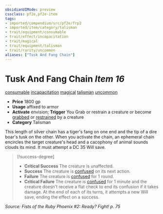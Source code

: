 ```yaml
---
obsidianUIMode: preview
cssclass: pf2e,pf2e-item
tags:
- imported/compendium/src/pf2e/frp2
- imported/item/category/talisman
- trait/equipment/consumable
- trait/effect/incapacitation
- trait/magical
- trait/equipment/talisman
- trait/rarity/uncommon
aliases: ["Tusk And Fang Chain"]
---
```

# Tusk And Fang Chain *Item 16*  
[consumable](consumable.md)  [incapacitation](incapacitation.md)  [magical](magical.md)  [talisman](talisman.md)  [uncommon](uncommon.md)  

- **Price** 1800 gp
- **Usage** affixed to armor
- **Activate** envision; **Trigger** You Grab or restrain a creature or become [grabbed](conditions.md#Grabbed) or [restrained](conditions.md#Restrained) by a creature
- **Category** Talisman

This length of silver chain has a tiger's fang on one end and the tip of a dire boar's tusk on the other. When you activate the chain, an ephemeral chain encircles the target creature's head and a cacophony of animal sounds clouds its mind. It must attempt a DC 35 Will save.

> [!success-degree] 
> - **Critical Success** The creature is unaffected.
> - **Success** The creature is [confused](conditions.md#Confused) on its next action.
> - **Failure** The creature is [confused](conditions.md#Confused) for 1 round.
> - **Critical Failure** The creature is [confused](conditions.md#Confused) for 1 minute and the creature doesn't receive a flat check to end its confusion if it takes damage. At the end of each of its turns, it attempts a new Will save, ending the effect on a success.

*Source: Fists of the Ruby Phoenix #2: Ready? Fight! p. 75*